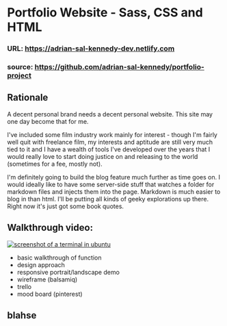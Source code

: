 # Portfolio Website - Sass, CSS and HTML
### URL: https://adrian-sal-kennedy-dev.netlify.com  
### source: https://github.com/adrian-sal-kennedy/portfolio-project  

## Rationale
A decent personal brand needs a decent personal website. This site may one day become that for me.  

I've included some film industry work mainly for interest - though I'm fairly well quit with freelance film, my interests and aptitude are still very much tied to it and I have a wealth of tools I've developed over the years that I would really love to start doing justice on and releasing to the world (sometimes for a fee, mostly not).  

I'm definitely going to build the blog feature much further as time goes on. I would ideally like to have some server-side stuff that watches a folder for markdown files and injects them into the page. Markdown is much easier to blog in than html. I'll be putting all kinds of geeky explorations up there. Right now it's just got some book quotes.


## Walkthrough video:
[![screenshot of a terminal in ubuntu](https://i.vimeocdn.com/video/872645067_640.jpg)](https://vimeo.com/403254239)

- basic walkthrough of function
- design approach
- responsive portrait/landscape demo
- wireframe (balsamiq)
- trello
- mood board (pinterest)

## blahse